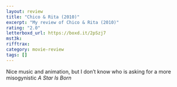 ```yaml
---
layout: review
title: "Chico & Rita (2010)"
excerpt: "My review of Chico & Rita (2010)"
rating: "2.0"
letterboxd_url: https://boxd.it/2pSzj7
mst3k:
rifftrax:
category: movie-review
tags: []
---
```


Nice music and animation, but I don’t know who is asking for a more misogynistic <i>A Star Is Born</i>
